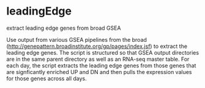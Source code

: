# leadingEdge
extract leading edge genes from broad GSEA 

Use output from various GSEA pipelines from the broad (http://genepattern.broadinstitute.org/gp/pages/index.jsf)
to extract the leading edge genes. The script is structured so that GSEA output directories are in the same parent 
directory as well as an RNA-seq master table. For each day, the script extracts the leading edge genes from those genes
that are signficantly enriched UP and DN and then pulls the expression values for those genes across all days. 
